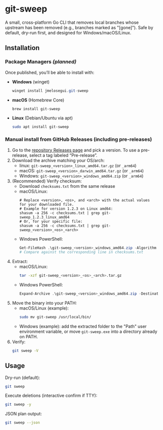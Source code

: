 # git-sweep

A small, cross-platform Go CLI that removes local branches whose upstream has been removed (e.g., branches marked as "[gone]"). Safe by default, dry-run first, and designed for Windows/macOS/Linux.

## Installation

### Package Managers *(planned)*
Once published, you’ll be able to install with:

- **Windows** (winget)
  ```powershell
  winget install jmelosegui.git-sweep
  ```

- **macOS** (Homebrew Core)
  ```sh
  brew install git-sweep
  ```
- **Linux** (Debian/Ubuntu via apt)
   ```sh 
  sudo apt install git-sweep
  ```
### Manual install from GitHub Releases (including pre-releases)
1) Go to the [repository Releases page](https://github.com/jmelosegui/git-sweep/releases) and pick a version. To use a pre-release, select a tag labeled “Pre-release”.
2) Download the archive matching your OS/arch:
   - linux: `git-sweep_<version>_linux_amd64.tar.gz` (or `_arm64`)
   - macOS: `git-sweep_<version>_darwin_amd64.tar.gz` (or `_arm64`)
   - Windows: `git-sweep_<version>_windows_amd64.zip` (or `_arm64`)
3) (Recommended) Verify checksum:
   - Download `checksums.txt` from the same release
   - macOS/Linux:
     ```
     # Replace <version>, <os>, and <arch> with the actual values for your downloaded file.
     # Example for version 1.2.3 on Linux amd64:
     shasum -a 256 -c checksums.txt | grep git-sweep_1.2.3_linux_amd64
     # Or, for your specific file:
     shasum -a 256 -c checksums.txt | grep git-sweep_<version>_<os>_<arch>
     ```
   - Windows PowerShell:
     ```powershell
     Get-FileHash .\git-sweep_<version>_windows_amd64.zip -Algorithm SHA256
     # Compare against the corresponding line in checksums.txt
     ```
4) Extract:
   - macOS/Linux:
     ```sh
     tar -xzf git-sweep_<version>_<os>_<arch>.tar.gz
     ```
   - Windows PowerShell:
     ```powershell
     Expand-Archive .\git-sweep_<version>_windows_amd64.zip -DestinationPath .\git-sweep
     ```
5) Move the binary into your PATH:
   - macOS/Linux (example):
     ```sh
     sudo mv git-sweep /usr/local/bin/
     ```
   - Windows (example): add the extracted folder to the "Path" user environment variable, or move `git-sweep.exe` into a directory already on PATH.
6) Verify:
   ```sh
   git sweep -V
   ```

## Usage

Dry-run (default):
```sh
git sweep
```

Execute deletions (interactive confirm if TTY):
```sh
git sweep -y
```

JSON plan output:
```sh
git sweep --json
``` 
